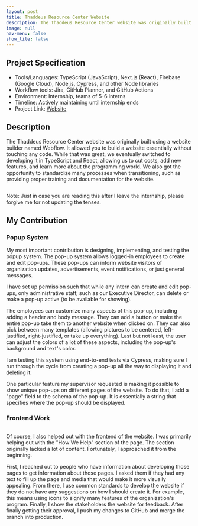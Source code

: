 ```yaml
---
layout: post
title: Thaddeus Resource Center Website
description: The Thaddeus Resource Center website was originally built using a website builder. While that was great, we eventually switched to developing it in TypeScript and React, allowing us to cut costs, add new features, and learn more about the programming world.
image: null
nav-menu: false
show_tile: false
---
```


## Project Specification
<ul>
  <li>Tools/Languages: TypeScript (JavaScript), Next.js (React), Firebase (Google Cloud), Node.js, Cypress, and other Node libraries</li>
  <li>Workflow tools: Jira, GitHub Planner, and GitHub Actions</li>
  <li>Environment: Internship, teams of 5-6 interns</li>
  <li>Timeline: Actively maintaining until internship ends</li>
  <li>Project Link: <a href="https://www.thaddeus.org/">Website</a></li>
</ul>

## Description

The Thaddeus Resource Center website was originally built using a website builder named Webflow. It allowed you to build a website essentially without touching any code. While that was great, we eventually switched to developing it in TypeScript and React, allowing us to cut costs, add new features, and learn more about the programming world. We also got the opportunity to standardize many processes when transitioning, such as providing proper training and documentation for the website.

<img src="{% link images/projects_media/20240401_website/00_intro.png %}" alt="" data-position="center center" />

Note: Just in case you are reading this after I leave the internship, please forgive me for not updating the tenses.

## My Contribution

### Popup System

My most important contribution is designing, implementing, and testing the popup system. The pop-up system allows logged-in employees to create and edit pop-ups. These pop-ups can inform website visitors of organization updates, advertisements, event notifications, or just general messages.

I have set up permission such that while any intern can create and edit pop-ups, only administrative staff, such as our Executive Director, can delete or make a pop-up active (to be available for showing).

The employees can customize many aspects of this pop-up, including adding a header and body message. They can add a button or make the entire pop-up take them to another website when clicked on. They can also pick between many templates (allowing pictures to be centered, left-justified, right-justified, or take up everything). Last but not least, the user can adjust the colors of a lot of these aspects, including the pop-up's background and text's color.

I am testing this system using end-to-end tests via Cypress, making sure I run through the cycle from creating a pop-up all the way to displaying it and deleting it.

One particular feature my supervisor requested is making it possible to show unique pop-ups on different pages of the website. To do that, I add a "page" field to the schema of the pop-up. It is essentially a string that specifies where the pop-up should be displayed.

### Frontend Work

<img src="{% link images/projects_media/20240401_website/01_howwehelp.png %}" alt="" data-position="center center" />

Of course, I also helped out with the frontend of the website. I was primarily helping out with the "How We Help" section of the page. The section originally lacked a lot of content. Fortunately, I approached it from the beginning.

First, I reached out to people who have information about developing those pages to get information about those pages. I asked them if they had any text to fill up the page and media that would make it more visually appealing. From there, I use common standards to develop the website if they do not have any suggestions on how I should create it. For example, this means using icons to signify many features of the organization's program. Finally, I show the stakeholders the website for feedback. After finally getting their approval, I push my changes to GitHub and merge the branch into production.
